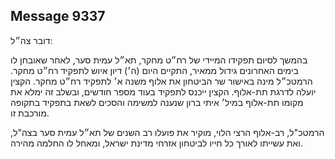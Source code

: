 ## Message 9337

דובר צה״ל:

בהמשך לסיום תפקידו המיידי של רח״ט מחקר, תא״ל עמית סער, לאחר שאובחן לו בימים האחרונים גידול ממאיר, התקיים היום (ה׳) דיון איוש לתפקיד רח״ט מחקר. הרמטכ״ל מינה באישור שר הביטחון את אלוף משנה א׳ לתפקיד רח״ט מחקר. הקצין יועלה לדרגת תת-אלוף. הקצין ייכנס לתפקיד בעוד מספר חודשים, ובשלב זה ימלא את מקומו תת-אלוף במיל׳ איתי ברון שנענה למשימה והסכים לשאת בתפקיד בתקופה מורכבת זו.

הרמטכ"ל, רב-אלוף הרצי הלוי, מוקיר את פועלו רב השנים של תא״ל עמית סער בצה"ל, ואת עשייתו לאורך כל חייו לביטחון אזרחי מדינת ישראל, ומאחל לו החלמה מהירה.

